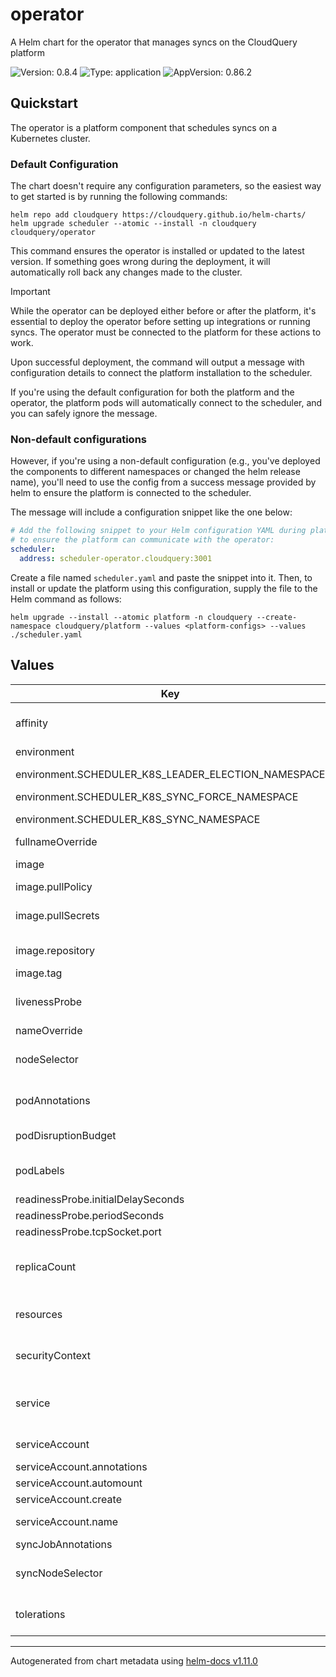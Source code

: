 # operator

A Helm chart for the operator that manages syncs on the CloudQuery platform

![Version: 0.8.4](https://img.shields.io/badge/Version-0.8.4-informational?style=flat-square) ![Type: application](https://img.shields.io/badge/Type-application-informational?style=flat-square) ![AppVersion: 0.86.2](https://img.shields.io/badge/AppVersion-0.86.2-informational?style=flat-square)

## Quickstart

The operator is a platform component that schedules syncs on a Kubernetes cluster.

### Default Configuration

The chart doesn't require any configuration parameters, so the easiest way to get started is by running the following commands:

```console
helm repo add cloudquery https://cloudquery.github.io/helm-charts/
helm upgrade scheduler --atomic --install -n cloudquery cloudquery/operator
```

This command ensures the operator is installed or updated to the latest version.
If something goes wrong during the deployment, it will automatically roll back any changes made to the cluster.

> [!IMPORTANT]
> While the operator can be deployed either before or after the platform, it's essential to deploy the operator before setting up integrations or running syncs.
> The operator must be connected to the platform for these actions to work.

Upon successful deployment, the command will output a message with configuration details to connect the platform installation to the scheduler.

If you're using the default configuration for both the platform and the operator, the platform pods will automatically connect to the scheduler, and you can safely ignore the message.

### Non-default configurations

However, if you're using a non-default configuration (e.g., you've deployed the components to different namespaces or changed the helm release name),
you'll need to use the config from a success message provided by helm to ensure the platform is connected to the scheduler.

The message will include a configuration snippet like the one below:

```yaml
# Add the following snippet to your Helm configuration YAML during platform installation or upgrade
# to ensure the platform can communicate with the operator:
scheduler:
  address: scheduler-operator.cloudquery:3001
```

Create a file named `scheduler.yaml` and paste the snippet into it.
Then, to install or update the platform using this configuration, supply the file to the Helm command as follows:

```console
helm upgrade --install --atomic platform -n cloudquery --create-namespace cloudquery/platform --values <platform-configs> --values ./scheduler.yaml
```

## Values

| Key | Type | Default | Description |
|-----|------|---------|-------------|
| affinity | object | `{}` | Configures node affinity for the operator deployment See https://kubernetes.io/docs/concepts/scheduling-eviction/assign-pod-node/#node-affinity. |
| environment | object | `{"SCHEDULER_K8S_LEADER_ELECTION_NAMESPACE":"","SCHEDULER_K8S_SYNC_FORCE_NAMESPACE":"\"false\"","SCHEDULER_K8S_SYNC_NAMESPACE":""}` | Configures environment variables for the operator Deployment |
| environment.SCHEDULER_K8S_LEADER_ELECTION_NAMESPACE | string | `""` | The namespace to use for leader election. If not provided, will be the release namespace. |
| environment.SCHEDULER_K8S_SYNC_FORCE_NAMESPACE | string | `"\"false\""` | Force the namespace to SCHEDULER_K8S_SYNC_NAMESPACE. |
| environment.SCHEDULER_K8S_SYNC_NAMESPACE | string | `""` | The namespace to use to spawn syncs. If not provided, will be the release namespace. |
| fullnameOverride | string | `""` | Override the full name |
| image | object | `{"pullPolicy":"IfNotPresent","pullSecrets":[],"repository":"us-east1-docker.pkg.dev/cq-cloud-prod/platform/scheduler","tag":""}` | Configures the container image for the operator Deployment. See https://kubernetes.io/docs/concepts/containers/images/. |
| image.pullPolicy | string | `"IfNotPresent"` | IfNotPresent, Always, Never |
| image.pullSecrets | list | `[]` | This sets secrets for repositories that require auth. See https://kubernetes.io/docs/tasks/configure-pod-container/pull-image-private-registry/. |
| image.repository | string | `"us-east1-docker.pkg.dev/cq-cloud-prod/platform/scheduler"` | Configures repository and registry to use when pulling a scheduler image |
| image.tag | string | `""` | Image tag to use. If empty, will use the chart's 'appVersion' |
| livenessProbe | object | `{"initialDelaySeconds":15,"periodSeconds":10,"tcpSocket":{"port":"grpc"}}` | Configures the probes for the operator deployment. See https://kubernetes.io/docs/tasks/configure-pod-container/configure-liveness-readiness-startup-probes/. |
| nameOverride | string | `""` | Override the default name |
| nodeSelector | object | `{}` | Configures node selectors for the operator deployment See https://kubernetes.io/docs/concepts/scheduling-eviction/assign-pod-node/#nodeselector. |
| podAnnotations | object | `{}` | Configures additional labels on the operator Deployment. See https://kubernetes.io/docs/concepts/overview/working-with-objects/annotations/. |
| podDisruptionBudget | object | `{"minAvailable":1}` | Configures the podDisruptionBudget for the operator Deployment. See ref: https://kubernetes.io/docs/tasks/run-application/configure-pdb/ |
| podLabels | object | `{}` | Configures additional labels on the operator Deployment. See https://kubernetes.io/docs/concepts/overview/working-with-objects/labels/. |
| readinessProbe.initialDelaySeconds | int | `15` |  |
| readinessProbe.periodSeconds | int | `10` |  |
| readinessProbe.tcpSocket.port | string | `"grpc"` |  |
| replicaCount | int | `1` | Configures the replica count for the deployment. For out-of-cluster deployments in the dev environment, set this to zero and ignore all the sections related to the Deployment. See https://kubernetes.io/docs/concepts/workloads/controllers/deployment/. |
| resources | object | `{"limits":{"cpu":"500m","memory":"256Mi"},"requests":{"cpu":"100m","memory":"128Mi"}}` | Configures resource profile for the operator deployment. See https://kubernetes.io/docs/concepts/configuration/manage-resources-containers/. |
| securityContext | object | `{"allowPrivilegeEscalation":false,"capabilities":{"drop":["ALL"]},"readOnlyRootFilesystem":true,"runAsGroup":1000,"runAsNonRoot":true,"runAsUser":1000}` | Configures the security context of the operator Deployment. See https://kubernetes.io/docs/tasks/configure-pod-container/security-context/. |
| service | object | `{"annotations":{},"enabled":true,"port":3001,"targetPort":"grpc","type":"ClusterIP"}` | Create a Kubernetes Service that allows gRPC connectivity to the Operator API. Needed for the CloudQuery platform deployments since the platform will use this to communicate with the scheduler. See https://kubernetes.io/docs/concepts/services-networking/service/. |
| serviceAccount | object | `{"annotations":{},"automount":true,"create":true,"name":""}` | This section builds out the service account. See https://kubernetes.io/docs/concepts/security/service-accounts/. |
| serviceAccount.annotations | object | `{}` | Annotations to add to the service account |
| serviceAccount.automount | bool | `true` | Automatically mount a service account's token in the operator pod |
| serviceAccount.create | bool | `true` | Specifies whether a service account should be created |
| serviceAccount.name | string | `""` | The name of the service account to use. If not set and create is true, a name is generated using the fullname template |
| syncJobAnnotations | string | `nil` | Job annotations for sync pod assignment. |
| syncNodeSelector | string | `nil` | Node labels for sync pod assignment. See https://kubernetes.io/docs/concepts/scheduling-eviction/assign-pod-node/#nodeselector. |
| tolerations | list | `[]` | Configures node tolerations for the operator deployment See https://kubernetes.io/docs/concepts/scheduling-eviction/taint-and-toleration/. |

----------------------------------------------
Autogenerated from chart metadata using [helm-docs v1.11.0](https://github.com/norwoodj/helm-docs/releases/v1.11.0)
